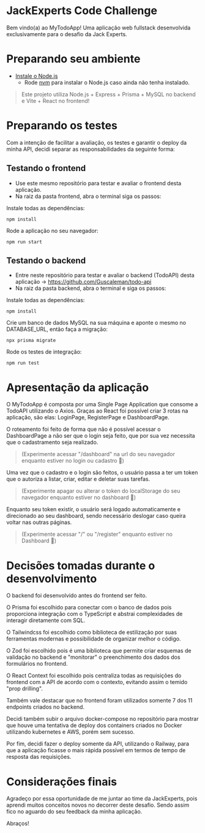 # JackExperts Code Challenge

Bem vindo(a) ao MyTodoApp! Uma aplicação web fullstack desenvolvida exclusivamente para o desafio da Jack Experts.

# Preparando seu ambiente 

- [Instale o Node.js](https://nodejs.org/en/download/)
  - Rode [nvm](https://github.com/nvm-sh/nvm#installing-and-updating) para instalar o Node.js caso ainda não tenha instalado.

> Este projeto utiliza Node.js + Express + Prisma + MySQL no backend e Vite + React no frontend!

# Preparando os testes

Com a intenção de facilitar a avaliação, os testes e garantir o deploy da minha API, decidi separar as responsabilidades da seguinte forma:

## Testando o frontend

-  Use este mesmo repositório para testar e avaliar o frontend desta aplicação.
-  Na raiz da pasta frontend, abra o terminal siga os passos:

Instale todas as dependências:
```
npm install
```

Rode a aplicação no seu navegador:
```
npm run start
```

## Testando o backend

-  Entre neste repositório para testar e avaliar o backend (TodoAPI) desta aplicação -> https://github.com/Guscaleman/todo-api
-  Na raiz da pasta backend, abra o terminal e siga os passos:

Instale todas as dependências:
```
npm install
```

Crie um banco de dados MySQL na sua máquina e aponte o mesmo no DATABASE_URL, então faça a migração:
```
npx prisma migrate
```

Rode os testes de integração:
```
npm run test
```

# Apresentação da aplicação

O MyTodoApp é composta por uma Single Page Application que consome a TodoAPI utilizando o Axios. Graças ao React foi possível criar 3 rotas na aplicação, são elas: LoginPage, RegisterPage e DashboardPage.

O roteamento foi feito de forma que não é possível acessar o DashboardPage a não ser que o login seja feito, que por sua vez necessita que o cadastramento seja realizado. 

> (Experimente acessar "/dashboard" na url do seu navegador enquanto estiver no login ou cadastro 👀)

Uma vez que o cadastro e o login são feitos, o usuário passa a ter um token que o autoriza a listar, criar, editar e deletar suas tarefas.

> (Experimente apagar ou alterar o token do localStorage do seu navegador enquanto estiver no dashboard 👀)

Enquanto seu token existir, o usuário será logado automaticamente e direcionado ao seu dashboard, sendo necessário deslogar caso queira voltar nas outras páginas. 

> (Experimente acessar "/" ou "/register" enquanto estiver no Dashboard 👀)

# Decisões tomadas durante o desenvolvimento

O backend foi desenvolvido antes do frontend ser feito.

O Prisma foi escolhido para conectar com o banco de dados pois proporciona integração com o TypeScript e abstrai complexidades de interagir diretamente com SQL.

O Tailwindcss foi escolhido como biblioteca de estilização por suas ferramentas modernas e possibilidade de organizar melhor o código.

O Zod foi escolhido pois é uma biblioteca que permite criar esquemas de validação no backend e "monitorar" o preenchimento dos dados dos formulários no frontend.

O React Context foi escolhido pois centraliza todas as requisições do frontend com a API de acordo com o contexto, evitando assim o temido "prop drilling".

Também vale destacar que no frontend foram utilizados somente 7 dos 11 endpoints criados no backend.

Decidi também subir o arquivo docker-compose no repositório para mostrar que houve uma tentativa de deploy dos containers criados no Docker utilizando kubernetes e AWS, porém sem sucesso.

Por fim, decidi fazer o deploy somente da API, utilizando o Railway, para que a aplicação ficasse o mais rápida possível em termos de tempo de resposta das requisições.

# Considerações finais

Agradeço por essa oportunidade de me juntar ao time da JackExperts, pois aprendi muitos conceitos novos no decorrer deste desafio. Sendo assim fico no aguardo do seu feedback da minha aplicação.

Abraços! 
